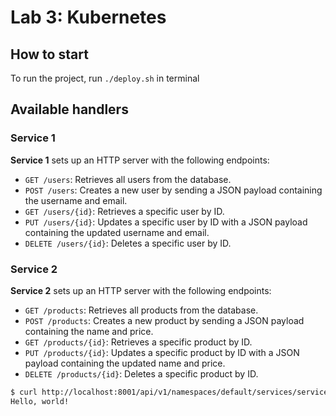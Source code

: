 # Lab 3: Kubernetes

## How to start

To run the project, run `./deploy.sh` in terminal

## Available handlers

### Service 1

**Service 1** sets up an HTTP server with the following endpoints:

- `GET /users`: Retrieves all users from the database.
- `POST /users`: Creates a new user by sending a JSON payload containing the username and email.
- `GET /users/{id}`: Retrieves a specific user by ID.
- `PUT /users/{id}`: Updates a specific user by ID with a JSON payload containing the updated username and email.
- `DELETE /users/{id}`: Deletes a specific user by ID.

### Service 2

**Service 2** sets up an HTTP server with the following endpoints:

- `GET /products`: Retrieves all products from the database.
- `POST /products`: Creates a new product by sending a JSON payload containing the name and price.
- `GET /products/{id}`: Retrieves a specific product by ID.
- `PUT /products/{id}`: Updates a specific product by ID with a JSON payload containing the updated name and price.
- `DELETE /products/{id}`: Deletes a specific product by ID.


``` sh
$ curl http://localhost:8001/api/v1/namespaces/default/services/service2-service/proxy/products
Hello, world!
```

